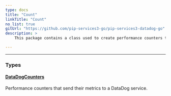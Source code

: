 ```yaml
---
type: docs
title: "Count"
linkTitle: "Count"
no_list: true
gitUrl: "https://github.com/pip-services3-go/pip-services3-datadog-go"
description: >
    This package contains a class used to create performance counters that send their metrics to a DataDog service.

---
```

---


<div class="module-body"> 

### Types

#### [DataDogCounters](datadog_counters)
Performance counters that send their metrics to a DataDog service.

</div>
